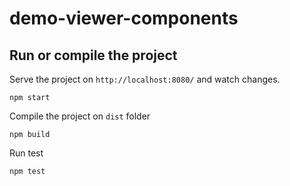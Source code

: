 # demo-viewer-components

## Run or compile the project
Serve the project on `http://localhost:8080/` and watch changes.
```
npm start
```

Compile the project on `dist` folder
```
npm build
```

Run test
```
npm test
```
